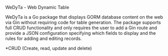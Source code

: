 WeDyTa - Web Dynamic Table

WeDyTa is a Go package that displays GORM database content on the web via Gin without requiring code for table generation. The package supports full CRUD functionality and only requires the user to add a Gin route and provide a JSON configuration specifying which fields to display and the rules for adding and editing records.

*CRUD (Create, read, update and delete)

